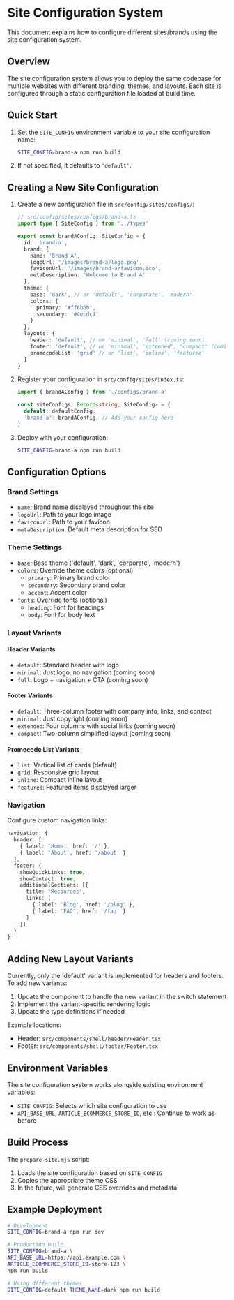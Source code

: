 # Site Configuration System

This document explains how to configure different sites/brands using the site configuration system.

## Overview

The site configuration system allows you to deploy the same codebase for multiple websites with different branding, themes, and layouts. Each site is configured through a static configuration file loaded at build time.

## Quick Start

1. Set the `SITE_CONFIG` environment variable to your site configuration name:
   ```bash
   SITE_CONFIG=brand-a npm run build
   ```

2. If not specified, it defaults to `'default'`.

## Creating a New Site Configuration

1. Create a new configuration file in `src/config/sites/configs/`:
   ```typescript
   // src/config/sites/configs/brand-a.ts
   import type { SiteConfig } from '../types'

   export const brandAConfig: SiteConfig = {
     id: 'brand-a',
     brand: {
       name: 'Brand A',
       logoUrl: '/images/brand-a/logo.png',
       faviconUrl: '/images/brand-a/favicon.ico',
       metaDescription: 'Welcome to Brand A'
     },
     theme: {
       base: 'dark', // or 'default', 'corporate', 'modern'
       colors: {
         primary: '#ff6b6b',
         secondary: '#4ecdc4'
       }
     },
     layouts: {
       header: 'default', // or 'minimal', 'full' (coming soon)
       footer: 'default', // or 'minimal', 'extended', 'compact' (coming soon)
       promocodeList: 'grid' // or 'list', 'inline', 'featured'
     }
   }
   ```

2. Register your configuration in `src/config/sites/index.ts`:
   ```typescript
   import { brandAConfig } from './configs/brand-a'

   const siteConfigs: Record<string, SiteConfig> = {
     default: defaultConfig,
     'brand-a': brandAConfig, // Add your config here
   }
   ```

3. Deploy with your configuration:
   ```bash
   SITE_CONFIG=brand-a npm run build
   ```

## Configuration Options

### Brand Settings
- `name`: Brand name displayed throughout the site
- `logoUrl`: Path to your logo image
- `faviconUrl`: Path to your favicon
- `metaDescription`: Default meta description for SEO

### Theme Settings
- `base`: Base theme ('default', 'dark', 'corporate', 'modern')
- `colors`: Override theme colors (optional)
  - `primary`: Primary brand color
  - `secondary`: Secondary brand color
  - `accent`: Accent color
- `fonts`: Override fonts (optional)
  - `heading`: Font for headings
  - `body`: Font for body text

### Layout Variants

#### Header Variants
- `default`: Standard header with logo
- `minimal`: Just logo, no navigation (coming soon)
- `full`: Logo + navigation + CTA (coming soon)

#### Footer Variants
- `default`: Three-column footer with company info, links, and contact
- `minimal`: Just copyright (coming soon)
- `extended`: Four columns with social links (coming soon)
- `compact`: Two-column simplified layout (coming soon)

#### Promocode List Variants
- `list`: Vertical list of cards (default)
- `grid`: Responsive grid layout
- `inline`: Compact inline layout
- `featured`: Featured items displayed larger

### Navigation
Configure custom navigation links:
```typescript
navigation: {
  header: [
    { label: 'Home', href: '/' },
    { label: 'About', href: '/about' }
  ],
  footer: {
    showQuickLinks: true,
    showContact: true,
    additionalSections: [{
      title: 'Resources',
      links: [
        { label: 'Blog', href: '/blog' },
        { label: 'FAQ', href: '/faq' }
      ]
    }]
  }
}
```

## Adding New Layout Variants

Currently, only the 'default' variant is implemented for headers and footers. To add new variants:

1. Update the component to handle the new variant in the switch statement
2. Implement the variant-specific rendering logic
3. Update the type definitions if needed

Example locations:
- Header: `src/components/shell/header/Header.tsx`
- Footer: `src/components/shell/footer/Footer.tsx`

## Environment Variables

The site configuration system works alongside existing environment variables:
- `SITE_CONFIG`: Selects which site configuration to use
- `API_BASE_URL`, `ARTICLE_ECOMMERCE_STORE_ID`, etc.: Continue to work as before

## Build Process

The `prepare-site.mjs` script:
1. Loads the site configuration based on `SITE_CONFIG`
2. Copies the appropriate theme CSS
3. In the future, will generate CSS overrides and metadata

## Example Deployment

```bash
# Development
SITE_CONFIG=brand-a npm run dev

# Production build
SITE_CONFIG=brand-a \
API_BASE_URL=https://api.example.com \
ARTICLE_ECOMMERCE_STORE_ID=store-123 \
npm run build

# Using different themes
SITE_CONFIG=default THEME_NAME=dark npm run build
```